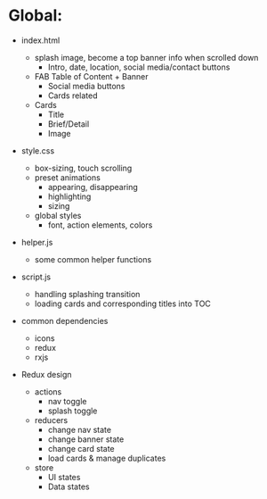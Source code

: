 # Global:
- index.html
    - splash image, become a top banner info when scrolled down
        - Intro, date, location, social media/contact buttons
    - FAB Table of Content + Banner
        - Social media buttons
        - Cards related
    - Cards
        - Title
        - Brief/Detail
        - Image

- style.css
    - box-sizing, touch scrolling
    - preset animations
        - appearing, disappearing
        - highlighting
        - sizing
    - global styles
        - font, action elements, colors

- helper.js
    - some common helper functions

- script.js
    - handling splashing transition
    - loading cards and corresponding titles into TOC

- common dependencies
    - icons
    - redux
    - rxjs
- Redux design
    - actions
        - nav toggle
        - splash toggle
    - reducers
        - change nav state
        - change banner state
        - change card state
        - load cards & manage duplicates
    - store
        - UI states
        - Data states